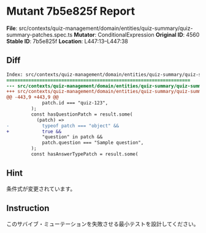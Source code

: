 # Mutant 7b5e825f Report

**File**: src/contexts/quiz-management/domain/entities/quiz-summary/quiz-summary-patches.spec.ts
**Mutator**: ConditionalExpression
**Original ID**: 4560
**Stable ID**: 7b5e825f
**Location**: L447:13–L447:38

## Diff

```diff
Index: src/contexts/quiz-management/domain/entities/quiz-summary/quiz-summary-patches.spec.ts
===================================================================
--- src/contexts/quiz-management/domain/entities/quiz-summary/quiz-summary-patches.spec.ts	original
+++ src/contexts/quiz-management/domain/entities/quiz-summary/quiz-summary-patches.spec.ts	mutated #4560
@@ -443,9 +443,9 @@
             patch.id === "quiz-123",
         );
         const hasQuestionPatch = result.some(
           (patch) =>
-            typeof patch === "object" &&
+            true &&
             "question" in patch &&
             patch.question === "Sample question",
         );
         const hasAnswerTypePatch = result.some(
```

## Hint

条件式が変更されています。

## Instruction

このサバイブ・ミューテーションを失敗させる最小テストを設計してください。
